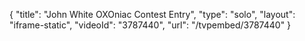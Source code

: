 {
    "title": "John White OXOniac Contest Entry",
    "type": "solo",
    "layout": "iframe-static",
    "videoId": "3787440",
    "url": "\/tvpembed\/3787440"
}